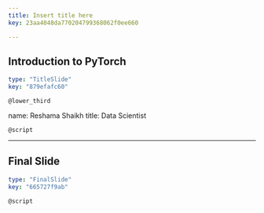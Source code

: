 ```yaml
---
title: Insert title here
key: 23aa4048da770204799368062f0ee660

---
```

## Introduction to PyTorch

```yaml
type: "TitleSlide"
key: "879efafc60"
```

`@lower_third`

name: Reshama Shaikh
title: Data Scientist


`@script`



---
## Final Slide

```yaml
type: "FinalSlide"
key: "665727f9ab"
```

`@script`


